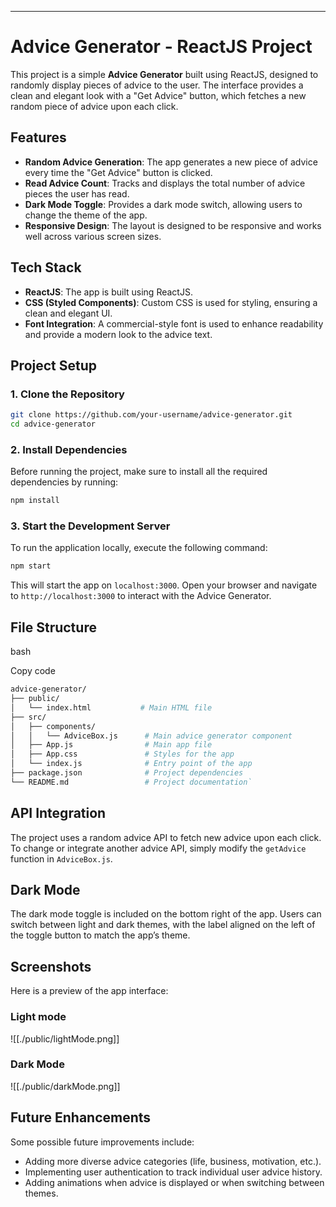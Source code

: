 ---

# Advice Generator - ReactJS Project

This project is a simple **Advice Generator** built using ReactJS, designed to randomly display pieces of advice to the user. The interface provides a clean and elegant look with a "Get Advice" button, which fetches a new random piece of advice upon each click.

## Features

- **Random Advice Generation**: The app generates a new piece of advice every time the "Get Advice" button is clicked.
- **Read Advice Count**: Tracks and displays the total number of advice pieces the user has read.
- **Dark Mode Toggle**: Provides a dark mode switch, allowing users to change the theme of the app.
- **Responsive Design**: The layout is designed to be responsive and works well across various screen sizes.

## Tech Stack

- **ReactJS**: The app is built using ReactJS.
- **CSS (Styled Components)**: Custom CSS is used for styling, ensuring a clean and elegant UI.
- **Font Integration**: A commercial-style font is used to enhance readability and provide a modern look to the advice text.

## Project Setup

### 1. Clone the Repository

```bash
git clone https://github.com/your-username/advice-generator.git 
cd advice-generator
```

### 2. Install Dependencies

Before running the project, make sure to install all the required dependencies by running:

```bash
npm install
```

### 3. Start the Development Server

To run the application locally, execute the following command:

```bash
npm start
```

This will start the app on `localhost:3000`. Open your browser and navigate to `http://localhost:3000` to interact with the Advice Generator.

## File Structure

bash

Copy code

```bash
advice-generator/
├── public/ 
│   └── index.html           # Main HTML file 
├── src/ 
│   ├── components/ 
│   │   └── AdviceBox.js      # Main advice generator component 
│   ├── App.js                # Main app file 
│   ├── App.css               # Styles for the app 
│   └── index.js              # Entry point of the app 
├── package.json              # Project dependencies 
└── README.md                 # Project documentation`
```

## API Integration

The project uses a random advice API to fetch new advice upon each click. To change or integrate another advice API, simply modify the `getAdvice` function in `AdviceBox.js`.

## Dark Mode

The dark mode toggle is included on the bottom right of the app. Users can switch between light and dark themes, with the label aligned on the left of the toggle button to match the app’s theme.

## Screenshots

Here is a preview of the app interface:
### Light mode
![[./public/lightMode.png]]
### Dark Mode
![[./public/darkMode.png]]

## Future Enhancements

Some possible future improvements include:

- Adding more diverse advice categories (life, business, motivation, etc.).
- Implementing user authentication to track individual user advice history.
- Adding animations when advice is displayed or when switching between themes.
